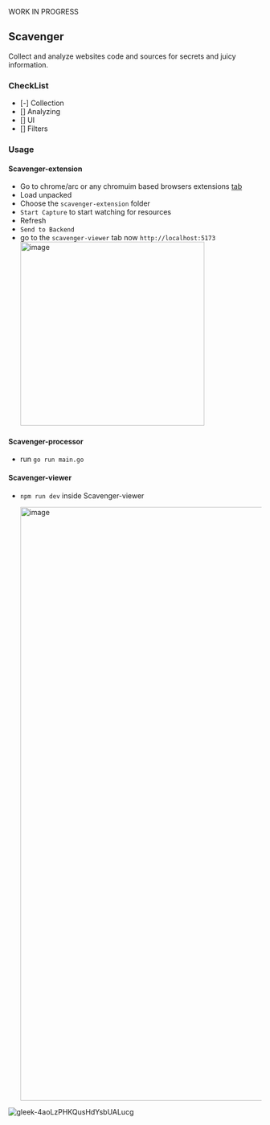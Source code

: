 WORK IN PROGRESS

## Scavenger

Collect and analyze websites code and sources for secrets and juicy information.

### CheckList

- [-] Collection
- [] Analyzing
- [] UI
- [] Filters

### Usage

#### Scavenger-extension

- Go to chrome/arc or any chromuim based browsers extensions [tab](chrome://extensions/)
- Load unpacked
- Choose the `scavenger-extension` folder
- `Start Capture` to start watching for resources
- Refresh
- `Send to Backend`
- go to the `scavenger-viewer` tab now `http://localhost:5173`
  <img width="366" alt="image" src="https://github.com/user-attachments/assets/924eb114-ff79-421d-aa89-c3c04ac9518b" />


#### Scavenger-processor

- run `go run main.go`

#### Scavenger-viewer

- `npm run dev` inside Scavenger-viewer

  <img width="1182" alt="image" src="https://github.com/user-attachments/assets/c758faa8-e73c-4567-95b2-7469d3d2d9ad" />


![gleek-4aoLzPHKQusHdYsbUALucg](https://github.com/user-attachments/assets/205227b5-f57d-4d83-a601-efe3ac3b8a34)
